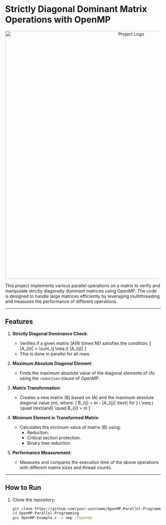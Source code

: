 # Strictly Diagonal Dominant Matrix Operations with OpenMP
<p align="center">
  <img src="https://github.com/user-attachments/assets/773aab4f-87cf-4d8e-a146-b23244573d68" alt="Project Logo" width="800">
</p>
This project implements various parallel operations on a matrix to verify and manipulate strictly diagonally dominant matrices using OpenMP. The code is designed to handle large matrices efficiently by leveraging multithreading and measures the performance of different operations.

---

## Features

1. **Strictly Diagonal Dominance Check**:
   - Verifies if a given matrix \(A(N \times N)\) satisfies the condition:
     \[
     |A_{ii}| > \sum_{j \neq i} |A_{ij}|
     \]
   - This is done in parallel for all rows.

2. **Maximum Absolute Diagonal Element**:
   - Finds the maximum absolute value of the diagonal elements of \(A\) using the `reduction` clause of OpenMP.

3. **Matrix Transformation**:
   - Creates a new matrix \(B\) based on \(A\) and the maximum absolute diagonal value \(m\), where:
     \[
     B_{ij} = m - |A_{ij}| \text{ for } i \neq j \quad \text{and} \quad B_{ii} = m
     \]

4. **Minimum Element in Transformed Matrix**:
   - Calculates the minimum value of matrix \(B\) using:
     - Reduction.
     - Critical section protection.
     - Binary tree reduction.

5. **Performance Measurement**:
   - Measures and compares the execution time of the above operations with different matrix sizes and thread counts.

---

## How to Run

1. Clone the repository:
   ```bash
   git clone https://github.com/your-username/OpenMP-Parallel-Programming.git
   cd OpenMP-Parallel-Programming
   gcc OpenMP-Example.c -o omp -fopenmp


